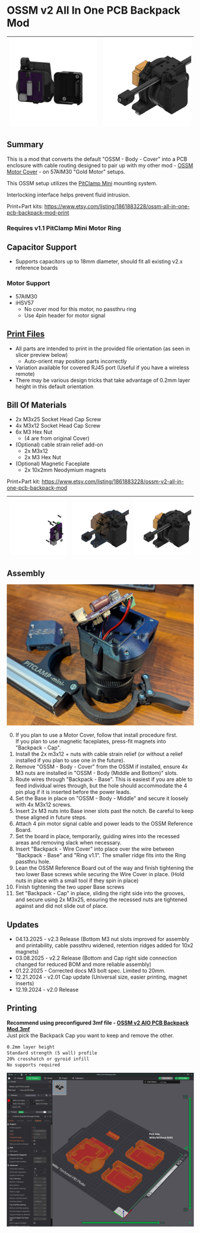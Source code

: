 # OSSM v2 All In One PCB Backpack Mod

|![](Images/Workspace/AIO%20PCB%20Backpack%20-%20Cap%20Removed.png)|![](Images/Workspace/AIO%20PCB%20Backpack%20-%20Back%20Right.png)|
| --- | --- |



## Summary   
This is a mod that converts the default "OSSM - Body - Cover" into a PCB enclosure with cable routing designed to pair up with my other mod - [OSSM Motor Cover](https://github.com/armpitMFG/OSSM-Parts/tree/main/OSSM%20Motor%20Cover) - on 57AIM30 "Gold Motor" setups.  

This OSSM setup utilizes the [PitClamp Mini](https://github.com/KinkyMakers/OSSM-hardware/tree/master/Printed%20Parts/Mounting/PitClamp%20Mini) mounting system.

Interlocking interface helps prevent fluid intrusion.

Print+Part kits: https://www.etsy.com/listing/1861883228/ossm-all-in-one-pcb-backpack-mod-print

### Requires v1.1 PitClamp Mini Motor Ring  

## Capacitor Support
- Supports capacitors up to 18mm diameter, should fit all existing v2.x reference boards

### Motor Support
- 57AIM30
- iHSV57
  - No cover mod for this motor, no passthru ring
  - Use 4pin header for motor signal


## [Print Files](Files/)  
 - All parts are intended to print in the provided file orientation (as seen in slicer preview below)  
   - Auto-orient may position parts incorrectly
 - Variation available for covered RJ45 port (Useful if you have a wireless remote)
 - There may be various design tricks that take advantage of 0.2mm layer height in this default orientation

## Bill Of Materials
  - 2x M3x25 Socket Head Cap Screw
  - 4x M3x12 Socket Head Cap Screw
  - 6x M3 Hex Nut 
    - (4 are from original Cover)
  - (Optional) cable strain relief add-on
    - 2x M3x12
    - 2x M3 Hex Nut
  - (Optional) Magnetic Faceplate
    - 2x 10x2mm Neodymium magnets


Print+Part kit: https://www.etsy.com/listing/1861883228/ossm-v2-all-in-one-pcb-backpack-mod


|![](Images/Workspace/AIO%20PCB%20Backpack%20-%20Back%20Right%20Hardware.png) |![](Images/Workspace/AIO%20PCB%20Backpack%20-%20Back%20Right%20Ghost.png) |![](Images/Workspace/AIO%20PCB%20Backpack%20-%20Back%20Right.png)
| --- | --- | --- |

## Assembly

![](Images/Photos/CableRouting.jpg)

0. If you plan to use a Motor Cover, follow that install procedure first.  
   If you plan to use magnetic faceplates, press-fit magnets into "Backpack - Cap".
1. Install the 2x m3x12 + nuts with cable strain relief (or without a relief installed if you plan to use one in the future).
2. Remove "OSSM - Body - Cover" from the OSSM if installed, ensure 4x M3 nuts are installed in "OSSM - Body (Middle and Bottom)" slots.  
3. Route wires through "Backpack - Base". This is easiest if you are able to feed individual wires through, but the hole should accommodate the 4 pin plug if it is inserted before the power leads.  
4. Set the Base in place on "OSSM - Body - Middle" and secure it loosely with 4x M3x12 screws.  
5. Insert 2x M3 nuts into Base inner slots past the notch. Be careful to keep these aligned in future steps.  
6. Attach 4 pin motor signal cable and power leads to the OSSM Reference Board.  
7. Set the board in place, temporarily, guiding wires into the recessed areas and removing slack when necessary.
8. Insert "Backpack - Wire Cover" into place over the wire between "Backpack - Base" and "Ring v1.1". The smaller ridge fits into the Ring passthru hole.  
9.  Lean the OSSM Reference Board out of the way and finish tightening the two lower Base screws while securing the Wire Cover in place. (Hold nuts in place with a small tool if they spin in place)  
10. Finish tightening the two upper Base screws  
11. Set "Backpack - Cap" in place, sliding the right side into the grooves, and secure using 2x M3x25, ensuring the recessed nuts are tightened against and did not slide out of place.

## Updates
  - 04.13.2025 - v2.3 Release (Bottom M3 nut slots improved for assembly and printability, cable passthru widened, retention ridges added for 10x2 magnets)
  - 03.08.2025 - v2.2 Release (Bottom and Cap right side connection changed for reduced BOM and more reliable assembly)
  - 01.22.2025 - Corrected docs M3 bolt spec. Limited to 20mm.
  - 12.21.2024 - v2.01 Cap update (Universal size, easier printing, magnet inserts)
  - 12.19.2024 - v2.0 Release


## Printing

**Recommend using preconfigured 3mf file - [OSSM v2 AIO PCB Backpack Mod.3mf](Files/Preconfigured%203mf%20Files/)**  
Just pick the Backpack Cap you want to keep and remove the other.

    0.2mm layer height
    Standard strength (5 wall) profile
    20% crosshatch or gyroid infill
    No supports required

![](Images/Print/Print.png)


